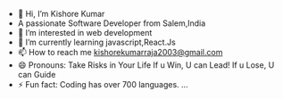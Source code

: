 - 👋 Hi, I’m Kishore Kumar
- A passionate Software Developer from Salem,India
- 👀 I’m interested in web development
- 🌱 I’m currently learning javascript,React.Js
- 📫 How to reach me kishorekumarraja2003@gmail.com
- 😄 Pronouns: Take Risks in Your Life If u Win, U can Lead! If u Lose, U can Guide
- ⚡ Fun fact: Coding has over 700 languages. ...


